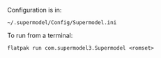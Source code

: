 Configuration is in:
```
~/.supermodel/Config/Supermodel.ini
```
To run from a terminal:
```
flatpak run com.supermodel3.Supermodel <romset>
```
